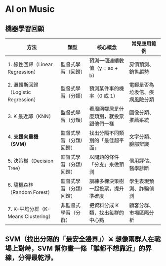 # AI on Music
## 機器學習回顧

| 方法 | 類型 | 核心概念 | 常見應用範例 |
| --- | --- | --- | --- |
| 1. 線性回歸（Linear Regression） | 監督式學習（回歸） | 預測一個連續數值（y = ax + b） | 房價預測、銷售趨勢 |
| 2. 邏輯斯回歸（Logistic Regression） | 監督式學習（分類） | 預測某件事的機率（0 或 1） | 電郵是否為垃圾信、疾病風險分類 |
| 3. K 最近鄰（KNN） | 監督式學習（分類） | 看周圍鄰居是什麼類別，就投票跟他們一樣 | 圖像分類、推薦系統 |
| 4. **支援向量機（SVM）** | 監督式學習（分類/回歸） | 找出分隔不同類別的「最佳超平面」 | 文字分類、臉部辨識 |
| 5. 決策樹（Decision Tree） | 監督式學習（分類/回歸） | 以問題的條件「分支」來做預測 | 信用評估、醫學診斷 |
| 6. 隨機森林（Random Forest） | 監督式學習（分類/回歸） | 訓練多棵決策樹一起投票，提升準確度 | 學生表現預測、詐騙偵測 |
| 7. K-平均分群（K-Means Clustering） | 非監督式學習（分群） | 把資料分成 K 類，找出每群的中心點 | 顧客分群、市場區隔分析 |

## SVM（找出分隔的「最安全邊界」）⚔️ 想像兩群人在戰場上對峙，SVM 幫你畫一條「誰都不想靠近」的界線，分得最乾淨。
